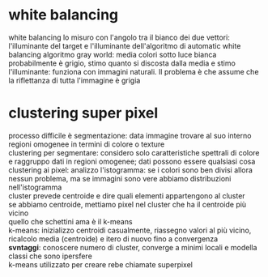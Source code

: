 # white balancing

white balancing lo misuro con l'angolo tra il bianco dei due vettori: l'illuminante del target e l'illuminante dell'algoritmo di automatic white balancing
algoritmo gray world: media colori sotto luce bianca probabilmente è grigio, stimo quanto si discosta dalla media e stimo l'illuminante: funziona con immagini naturali. Il problema è che assume che la riflettanza di tutta l'immagine è grigia  

# clustering super pixel

processo difficile è segmentazione: data immagine trovare al suo interno regioni omogenee in termini di colore o texture  
clustering per segmentare: considero solo caratteristiche spettrali di colore e raggruppo dati in regioni omogenee; dati possono essere qualsiasi cosa  
clustering ai pixel: analizzo l'istogramma: se i colori sono ben divisi allora nessun problema, ma se immagini sono vere abbiamo distribuzioni nell'istogramma  
cluster prevede centroide e dire quali elementi appartengono al cluster  
se abbiamo centroide, mettiamo pixel nel cluster che ha il centroide più vicino  
quello che schettini ama è il k-means  
k-means: inizializzo centroidi casualmente, riassegno valori al più vicino, ricalcolo media (centroide) e itero di nuovo fino a convergenza  
**svntaggi**: conoscere numero di cluster, converge a minimi locali e modella classi che sono ipersfere  
k-means utilizzato per creare rebe chiamate superpixel  


